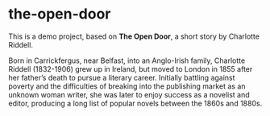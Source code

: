 # the-open-door

This is a demo project, based on __The Open Door__, a short story by Charlotte Riddell.

Born in Carrickfergus, near Belfast, into an Anglo-Irish family, Charlotte Riddell (1832-1906) grew up in Ireland, but moved to London in 1855 after her father’s death to pursue a literary career. Initially battling against poverty and the difficulties of breaking into the publishing market as an unknown woman writer, she was later to enjoy success as a novelist and editor, producing a long list of popular novels between the 1860s and 1880s.
